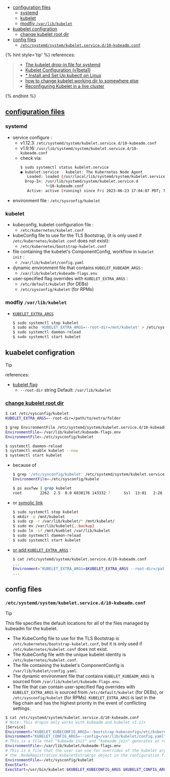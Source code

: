 <!-- START doctoc generated TOC please keep comment here to allow auto update -->
<!-- DON'T EDIT THIS SECTION, INSTEAD RE-RUN doctoc TO UPDATE -->

- [configuration files](#configuration-files)
  - [systemd](#systemd)
  - [kubelet](#kubelet)
  - [modfiy `/var/lib/kubelet`](#modfiy-varlibkubelet)
- [kuabelet configration](#kuabelet-configration)
  - [change kubelet root dir](#change-kubelet-root-dir)
- [config files](#config-files)
  - [`/etc/systemd/system/kubelet.service.d/10-kubeadm.conf`](#etcsystemdsystemkubeletserviced10-kubeadmconf)

<!-- END doctoc generated TOC please keep comment here to allow auto update -->


{% hint style='tip' %}
references:
> - [The kubelet drop-in file for systemd](https://kubernetes.io/docs/setup/production-environment/tools/kubeadm/kubelet-integration/#the-kubelet-drop-in-file-for-systemd)
> - [Kubelet Configuration (v1beta1)](https://kubernetes.io/docs/reference/config-api/kubelet-config.v1beta1/)
> - [* Install and Set Up kubectl on Linux](https://kubernetes.io/docs/tasks/tools/install-kubectl-linux/)
> - [how to change kubelet working dir to somewhere else](https://stackoverflow.com/a/53228571/2940319)
> - [Reconfiguring Kubelet in a live cluster](https://www.ibm.com/docs/en/cloud-private/3.2.x?topic=administration-reconfiguring-kubelet-in-live-cluster)

{% endhint %}


## [configuration files](https://kubernetes.io/docs/setup/production-environment/tools/kubeadm/kubelet-integration/)
### systemd
- service configure :
  - v1.12.3: `/etc/systemd/system/kubelet.service.d/10-kubeadm.conf`
  - v1.9.16: `/usr/lib/systemd/system/kubelet.service.d/10-kubeadm.conf`
  - check via:
    ```bash
    $ sudo systemctl status kubelet.service
    ● kubelet.service - kubelet: The Kubernetes Node Agent
       Loaded: loaded (/usr/local/lib/systemd/system/kubelet.service; enabled; vendor preset: disabled)
      Drop-In: /usr/lib/systemd/system/kubelet.service.d
               └─10-kubeadm.conf
       Active: active (running) since Fri 2023-06-23 17:04:07 PDT; 7min ago
    ```
- environment file : `/etc/sysconfig/kubelet`

### kubelet
- kubeconfig, kubelet configuration file :
  - `/etc/kubernetes/kubelet.conf`
- kubeConfig file to use for the TLS Bootstrap, (it is only used if `/etc/kubernetes/kubelet.conf` does not exist):
  - `/etc/kubernetes/bootstrap-kubelet.conf`
- file containing the kubelet's ComponentConfig, workflow in `kubelet init` :
  - `/var/lib/kubelet/config.yaml`
- dynamic environment file that contains `KUBELET_KUBEADM_ARGS` :
  - `/var/lib/kubelet/kubeadm-flags.env`
- user-specified flag overrides with `KUBELET_EXTRA_ARGS` :
  - `/etc/default/kubelet` (for DEBs)
  - `/etc/sysconfig/kubelet` (for RPMs)


### modfiy `/var/lib/kubelet`

- [`KUBELET_EXTRA_ARGS`](https://stackoverflow.com/a/53228571/2940319)
  ```bash
  $ sudo systemctl stop kubelet
  $ sudo echo 'KUBELET_EXTRA_ARGS=--root-dir=/mnt/kubelet' > /etc/sysconfig/kubelet
  $ sudo systemctl daemon-reload
  $ sudo systemctl start kubelet
  ```

## kuabelet configration

> [!TIP]
> references: <br>
> - [kubelet flag](https://kubernetes.io/docs/reference/command-line-tools-reference/kubelet/)
>   - `--root-dir` string     Default: `/var/lib/kubelet`

### [change kubelet root dir](https://stackoverflow.com/a/53228571/2940319)
```bash
$ cat /etc/sysconfig/kubelet
KUBELET_EXTRA_ARGS=--root-dir=/path/to/extra/folder

$ grep EnvironmentFile /etc/systemd/system/kubelet.service.d/10-kubeadm.conf
EnvironmentFile=-/var/lib/kubelet/kubeadm-flags.env
EnvironmentFile=-/etc/sysconfig/kubelet

$ systemctl daemon-reload
$ systemctl enable kubelet --now
$ systemctl start kubelet
```
- because of
  ```bash
  $ grep '/etc/sysconfig/kubelet' /etc/systemd/system/kubelet.service.d/10-kubeadm.conf
  EnvironmentFile=-/etc/sysconfig/kubele

  $ ps auxfww | grep kubelet
  root        2262  2.5  0.0 6830176 143332 ?      Ssl  13:01   2:26 /usr/bin/kubelet --bootstrap-kubeconfig=/etc/kubernetes/bootstrap-kubelet.conf --kubeconfig=/etc/kubernetes/kubelet.conf --config=/var/lib/kubelet/config.yaml --cgroup-driver=cgroupfs --network-plugin=cni --root-dir=/home/kubelet
  ```

- or [symolic link](https://stackoverflow.com/a/57872504/2940319)
  ```bash
  $ sudo systemctl stop kubelet
  $ mkdir -p /mnt/kubelet
  $ sudo cp -r /var/lib/kubelet/* /mnt/kubelet/
  $ sudo mv /var/lib/kubelet{,.backup}
  $ sudo ln -sf /mnt/kueblet /var/lib/kubelet
  $ sudo systemctl daemon-reload
  $ sudo systemctl start kubelet
  ```

- [or add `KUBELET_EXTRA_ARGS`](https://stackoverflow.com/a/46065250/2940319) :
  ```bash
  $ cat /etc/systemd/system/kubelet.service.d/10-kubeadm.conf
  ...
  Environment="KUBELET_EXTRA_ARGS=$KUBELET_EXTRA_ARGS --root-dir=/path/to/extra/folder"
  ...
  ```

## config files
### `/etc/systemd/system/kubelet.service.d/10-kubeadm.conf`

> [!TIP]
> This file specifies the default locations for all of the files managed by kubeadm for the kubelet.
> - The KubeConfig file to use for the TLS Bootstrap is `/etc/kubernetes/bootstrap-kubelet.conf`, but it is only used if `/etc/kubernetes/kubelet.conf` does not exist.
> - The KubeConfig file with the unique kubelet identity is `/etc/kubernetes/kubelet.conf`.
> - The file containing the kubelet's ComponentConfig is `/var/lib/kubelet/config.yaml`.
> - The dynamic environment file that contains `KUBELET_KUBEADM_ARGS` is sourced from `/var/lib/kubelet/kubeadm-flags.env`.
> - The file that can contain user-specified flag overrides with `KUBELET_EXTRA_ARGS` is sourced from `/etc/default/kubelet` (for DEBs), or `/etc/sysconfig/kubelet` (for RPMs). `KUBELET_EXTRA_ARGS` is last in the flag chain and has the highest priority in the event of conflicting settings.

```bash
$ cat /etc/systemd/system/kubelet.service.d/10-kubeadm.conf
# Note: This dropin only works with kubeadm and kubelet v1.11+
[Service]
Environment="KUBELET_KUBECONFIG_ARGS=--bootstrap-kubeconfig=/etc/kubernetes/bootstrap-kubelet.conf --kubeconfig=/etc/kubernetes/kubelet.conf"
Environment="KUBELET_CONFIG_ARGS=--config=/var/lib/kubelet/config.yaml"
# This is a file that "kubeadm init" and "kubeadm join" generates at runtime, populating the KUBELET_KUBEADM_ARGS variable dynamically
EnvironmentFile=-/var/lib/kubelet/kubeadm-flags.env
# This is a file that the user can use for overrides of the kubelet args as a last resort. Preferably, the user should use
# the .NodeRegistration.KubeletExtraArgs object in the configuration files instead. KUBELET_EXTRA_ARGS should be sourced from this file.
EnvironmentFile=-/etc/sysconfig/kubelet
ExecStart=
ExecStart=/usr/bin/kubelet $KUBELET_KUBECONFIG_ARGS $KUBELET_CONFIG_ARGS $KUBELET_KUBEADM_ARGS $KUBELET_EXTRA_ARGS
```
